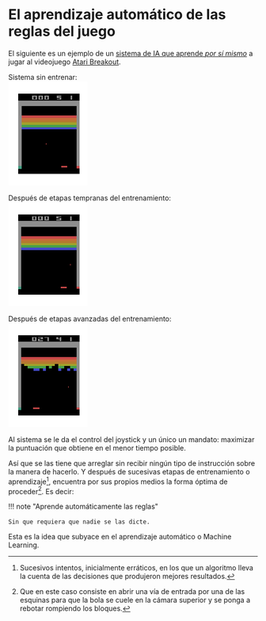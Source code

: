 # El aprendizaje automático de las reglas del juego

El siguiente es un ejemplo de un [sistema de IA que aprende _por sí mismo_](https://keras.io/examples/rl/deep_q_network_breakout/) a jugar al videojuego [Atari Breakout](https://es.wikipedia.org/wiki/Breakout_(videojuego)).

Sistema sin entrenar:  
![](imgs/atari_1.gif)

Después de etapas tempranas del entrenamiento:  
![](imgs/atari_2.gif)

Después de etapas avanzadas del entrenamiento:  
![](imgs/atari_3.gif)

Al sistema se le da el control del joystick y un único un mandato: maximizar la puntuación que obtiene en el menor tiempo posible.

Así que se las tiene que arreglar sin recibir ningún tipo de instrucción sobre la manera de hacerlo. Y después de sucesivas etapas de entrenamiento o aprendizaje[^1], encuentra por sus propios medios la forma óptima de proceder[^2]. Es decir:

[^1]: Sucesivos intentos, inicialmente erráticos, en los que un algoritmo lleva la cuenta de las decisiones que produjeron mejores resultados.

[^2]: Que en este caso consiste en abrir una vía de entrada por una de las esquinas para que la bola se cuele en la cámara superior y se ponga a rebotar rompiendo los bloques.

!!! note "Aprende automáticamente las reglas"

    Sin que requiera que nadie se las dicte.

Esta es la idea que subyace en el aprendizaje automático o Machine Learning.